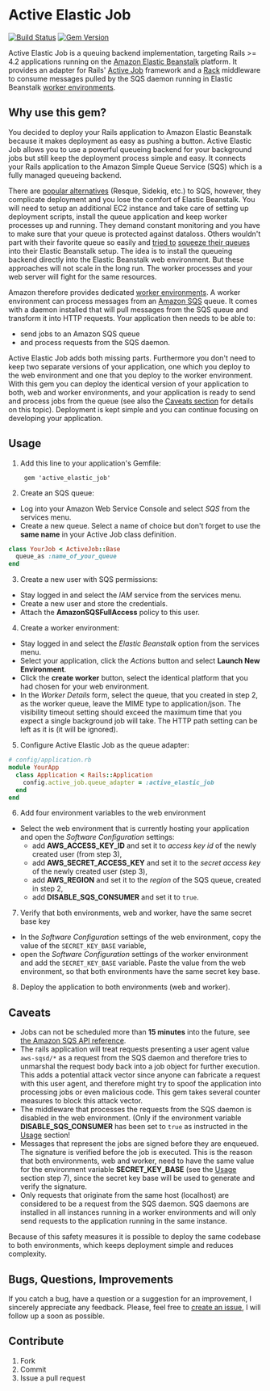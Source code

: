 # Active Elastic Job

[![Build Status](https://travis-ci.org/tawan/active-elastic-job.svg)](https://travis-ci.org/tawan/active-elastic-job)
[![Gem Version](https://badge.fury.io/rb/active_elastic_job.svg)](https://badge.fury.io/rb/active_elastic_job)

Active Elastic Job is a queuing backend implementation, targeting Rails >= 4.2 applications running on the
[Amazon Elastic Beanstalk](http://docs.aws.amazon.com/elasticbeanstalk/latest/dg/Welcome.html) platform. It provides an
adapter for Rails' [Active Job](http://guides.rubyonrails.org/active_job_basics.html) framework and a [Rack](http://rack.github.io/) middleware to consume messages pulled by the SQS daemon running in Elastic Beanstalk [worker environments](http://docs.aws.amazon.com/elasticbeanstalk/latest/dg/using-features-managing-env-tiers.html).

## Why use this gem?
You decided to deploy your Rails application to Amazon Elastic Beanstalk because
it makes deployment as easy as pushing a button. Active Elastic Job allows you to use a powerful queueing backend for your background jobs but still keep the deployment process simple and easy. It connects your Rails application to the Amazon Simple Queue Service (SQS) which is a fully managed queueing backend.

There are [popular alternatives](http://api.rubyonrails.org/classes/ActiveJob/QueueAdapters.html) (Resque, Sidekiq, etc.) to SQS, however, they complicate deployment and you lose the comfort of Elastic Beanstalk. You will need to setup an additional EC2 instance and take care of setting up deployment scripts, install the queue application and keep worker processes up and running. They demand constant monitoring and you have to make sure that your queue is protected against dataloss. Others wouldn't part with their favorite queue so easily and [tried to](http://junkheap.net/blog/2013/05/20/elastic-beanstalk-post-deployment-scripts/) [squeeze their queues](http://www.dannemanne.com/posts/post-deployment_script_on_elastic_beanstalk_restart_delayed_job) into their Elastic Beanstalk setup. The idea is to install the queueing backend directly into the Elastic Beanstalk web environment. But these approaches will not scale in the long run. The worker processes and your web server will fight for the same resources.

Amazon therefore provides dedicated [worker environments](http://docs.aws.amazon.com/elasticbeanstalk/latest/dg/using-features-managing-env-tiers.html). A worker environment can process messages from an [Amazon SQS](https://aws.amazon.com/de/sqs/) queue. It comes with a daemon installed that will pull messages from the SQS queue and transform it into HTTP requests. Your application then needs to be able to:
* send jobs to an Amazon SQS queue
* and process requests from the SQS daemon.

Active Elastic Job adds both missing parts. Furthermore you don't need to keep two separate versions of your application, one which you deploy to the web environment and one that you deploy to the worker environment. With this gem you can deploy the identical version of your application to both, web and worker environments, and your application is ready to send and process jobs from the queue (see also the [Caveats section](#caveats) for details on this topic).
Deployment is kept simple and you can continue focusing on developing your application.

## Usage

1. Add this line to your application's Gemfile:

        gem 'active_elastic_job'

2. Create an SQS queue:
  * Log into your Amazon Web Service Console and select _SQS_ from the services menu.
  * Create a new queue. Select a name of choice but don't forget to use the **same name** in your Active Job class definition.

  ```Ruby
  class YourJob < ActiveJob::Base
    queue_as :name_of_your_queue
  end
  ```
3. Create a new user with SQS permissions:
  * Stay logged in and select the _IAM_ service from the services menu.
  * Create a new user and store the credentials.
  * Attach the **AmazonSQSFullAccess** policy to this user.
4. Create a worker environment:
  * Stay logged in and select the _Elastic Beanstalk_ option from the services menu.
  * Select your application, click the _Actions_ button and select **Launch New Environment**.
  * Click the **create worker** button, select the identical platform that you had chosen for your web environment.
  * In the _Worker Details_ form, select the queue, that you created in step 2, as the worker queue, leave the MIME type to application/json. The visibility timeout setting should exceed the maximum time that you expect a single background job will take. The HTTP path setting can be left as it is (it will be ignored).
5. Configure Active Elastic Job as the queue adapter:

  ```Ruby
  # config/application.rb
  module YourApp
    class Application < Rails::Application
      config.active_job.queue_adapter = :active_elastic_job
    end
  end
  ```
6. Add four environment variables to the web environment
  * Select the web environment that is currently hosting your application and open the _Software Configuration_ settings:
    * add **AWS_ACCESS_KEY_ID** and set it to _access key id_ of the newly created user (from step 3),
    * add **AWS_SECRET_ACCESS_KEY** and set it to the _secret access key_ of the newly created user (step 3),
    * add **AWS_REGION** and set it to the _region_ of the SQS queue, created in step 2,
    * add **DISABLE_SQS_CONSUMER** and set it to `true`.
7. Verify that both environments, web and worker, have the same secret base key
  * In the _Software Configuration_ settings of the web environment, copy the value of the `SECRET_KEY_BASE` variable,
  * open the _Software Configuration_ settings of the worker environment and add the `SECRET_KEY_BASE` variable. Paste the value from the web environment, so that both environments have the same secret key base.

8. Deploy the application to both environments (web and worker).

## Caveats
  * Jobs can not be scheduled more than **15 minutes** into the future, see [the Amazon SQS API reference](http://docs.aws.amazon.com/AWSSimpleQueueService/latest/APIReference/API_SendMessage.html).
  * The rails application will treat requests presenting a user agent value `aws-sqsd/*`
  as a request from the SQS daemon and therefore tries to unmarshal the request body back into a job object for further execution. This adds a potential attack vector since anyone can fabricate a request with this user agent, and therefore might try to spoof the application into processing jobs or even malicious code. This gem takes several counter measures to block this attack vector.
   * The middleware that processes the requests from the SQS daemon is disabled in the web environment. (Only if the environment variable **DISABLE_SQS_CONSUMER** has been set to `true` as instructed in the [Usage](#usage) section!
   * Messages that represent the jobs are signed before they are enqueued. The signature is verified before the job is executed. This is the reason that both environments, web and worker, need to have the same value for the environment variable **SECRET_KEY_BASE** (see the [Usage](#usage) section step 7), since the secret key base will be used to generate and verify the signature.
   * Only requests that originate from the same host (localhost) are considered to be a request from the SQS daemon. SQS daemons are installed in all instances running in a worker environments and will only send requests to the application running in the same instance.


Because of this safety measures it is possible to deploy the same codebase to both environments, which keeps deployment simple and reduces complexity.

## Bugs, Questions, Improvements

If you catch a bug, have a question or a suggestion for an improvement, I sincerely appreciate any feedback. Please, feel free to [create an issue](https://github.com/tawan/active-elastic-job/issues/new), I will follow up a soon as possible.


## Contribute
1. Fork
1. Commit
1. Issue a pull request
